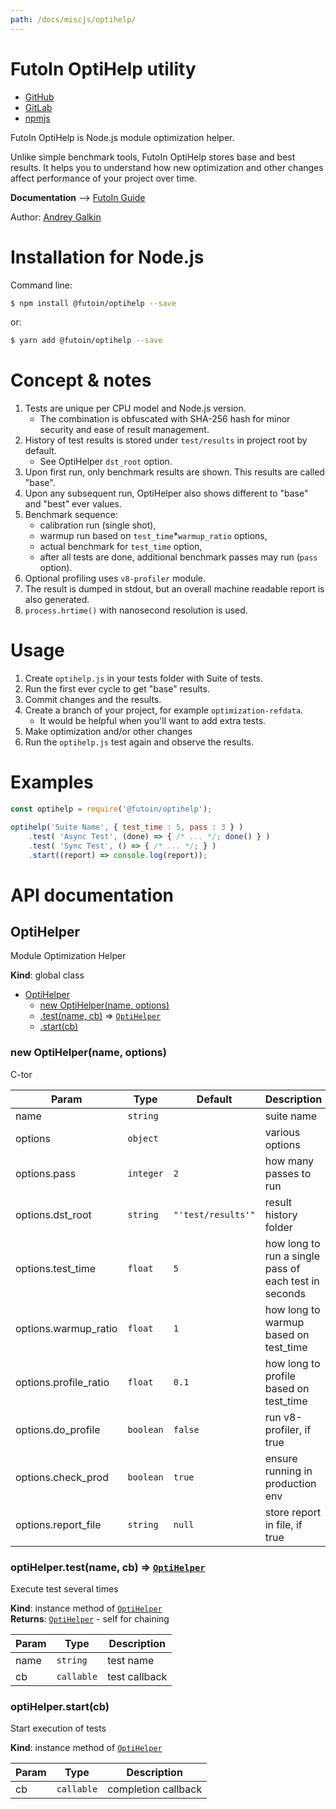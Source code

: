```yaml
---
path: /docs/miscjs/optihelp/
---
```


# FutoIn OptiHelp utility

* [GitHub](https://github.com/futoin/util-js-optihelp)
* [GitLab](https://gitlab.com/futoin/util/js/optihelp)
* [npmjs](https://www.npmjs.com/package/@futoin/optihelp)

FutoIn OptiHelp is Node.js module optimization helper.

Unlike simple benchmark tools, FutoIn OptiHelp
stores base and best results. It helps you to understand how new optimization
and other changes affect performance of your project over time.

**Documentation** --> [FutoIn Guide](https://futoin.org/docs/miscjs/optihelp/)

Author: [Andrey Galkin](mailto:andrey@futoin.org)

# Installation for Node.js

Command line:
```sh
$ npm install @futoin/optihelp --save
```
or:

```sh
$ yarn add @futoin/optihelp --save
```

# Concept & notes

1. Tests are unique per CPU model and Node.js version.
    - The combination is obfuscated with SHA-256 hash for minor security and ease of result management.
1. History of test results is stored under `test/results` in project root by default.
    - See OptiHelper `dst_root` option.
1. Upon first run, only benchmark results are shown. This results are called "base".
1. Upon any subsequent run, OptiHelper also shows different to "base" and "best" ever values.
1. Benchmark sequence:
    - calibration run (single shot),
    - warmup run based on `test_time`*`warmup_ratio` options,
    - actual benchmark for `test_time` option,
    - after all tests are done, additional benchmark passes may run (`pass` option).
1. Optional profiling uses `v8-profiler` module.
1. The result is dumped in stdout, but an overall machine readable report is also generated.
1. `process.hrtime()` with nanosecond resolution is used.

# Usage

1. Create `optihelp.js` in your tests folder with Suite of tests.
1. Run the first ever cycle to get "base" results.
1. Commit changes and the results.
1. Create a branch of your project, for example `optimization-refdata`.
    - It would be helpful when you'll want to add extra tests.
1. Make optimization and/or other changes
1. Run the `optihelp.js` test again and observe the results.

# Examples

```javascript
const optihelp = require('@futoin/optihelp');

optihelp('Suite Name', { test_time : 5, pass : 3 } )
    .test( 'Async Test', (done) => { /* ... */; done() } )
    .test( 'Sync Test', () => { /* ... */; } )
    .start((report) => console.log(report));

```

# API documentation

<a name="OptiHelper"></a>

## OptiHelper
Module Optimization Helper

**Kind**: global class  

* [OptiHelper](#OptiHelper)
    * [new OptiHelper(name, options)](#new_OptiHelper_new)
    * [.test(name, cb)](#OptiHelper+test) ⇒ [<code>OptiHelper</code>](#OptiHelper)
    * [.start(cb)](#OptiHelper+start)

<a name="new_OptiHelper_new"></a>

### new OptiHelper(name, options)
C-tor


| Param | Type | Default | Description |
| --- | --- | --- | --- |
| name | <code>string</code> |  | suite name |
| options | <code>object</code> |  | various options |
| options.pass | <code>integer</code> | <code>2</code> | how many passes to run |
| options.dst_root | <code>string</code> | <code>&quot;&#x27;test/results&#x27;&quot;</code> | result history folder |
| options.test_time | <code>float</code> | <code>5</code> | how long to run a single pass of each test in seconds |
| options.warmup_ratio | <code>float</code> | <code>1</code> | how long to warmup based on test_time |
| options.profile_ratio | <code>float</code> | <code>0.1</code> | how long to profile based on test_time |
| options.do_profile | <code>boolean</code> | <code>false</code> | run v8-profiler, if true |
| options.check_prod | <code>boolean</code> | <code>true</code> | ensure running in production env |
| options.report_file | <code>string</code> | <code>null</code> | store report in file, if true |

<a name="OptiHelper+test"></a>

### optiHelper.test(name, cb) ⇒ [<code>OptiHelper</code>](#OptiHelper)
Execute test several times

**Kind**: instance method of [<code>OptiHelper</code>](#OptiHelper)  
**Returns**: [<code>OptiHelper</code>](#OptiHelper) - self for chaining  

| Param | Type | Description |
| --- | --- | --- |
| name | <code>string</code> | test name |
| cb | <code>callable</code> | test callback |

<a name="OptiHelper+start"></a>

### optiHelper.start(cb)
Start execution of tests

**Kind**: instance method of [<code>OptiHelper</code>](#OptiHelper)  

| Param | Type | Description |
| --- | --- | --- |
| cb | <code>callable</code> | completion callback |

